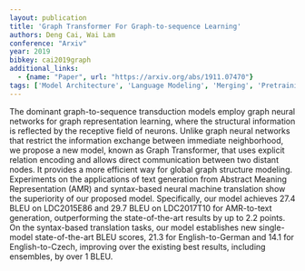 ```yaml
---
layout: publication
title: 'Graph Transformer For Graph-to-sequence Learning'
authors: Deng Cai, Wai Lam
conference: "Arxiv"
year: 2019
bibkey: cai2019graph
additional_links:
  - {name: "Paper", url: "https://arxiv.org/abs/1911.07470"}
tags: ['Model Architecture', 'Language Modeling', 'Merging', 'Pretraining Methods', 'Transformer', 'Applications']
---
```

The dominant graph-to-sequence transduction models employ graph neural
networks for graph representation learning, where the structural information is
reflected by the receptive field of neurons. Unlike graph neural networks that
restrict the information exchange between immediate neighborhood, we propose a
new model, known as Graph Transformer, that uses explicit relation encoding and
allows direct communication between two distant nodes. It provides a more
efficient way for global graph structure modeling. Experiments on the
applications of text generation from Abstract Meaning Representation (AMR) and
syntax-based neural machine translation show the superiority of our proposed
model. Specifically, our model achieves 27.4 BLEU on LDC2015E86 and 29.7 BLEU
on LDC2017T10 for AMR-to-text generation, outperforming the state-of-the-art
results by up to 2.2 points. On the syntax-based translation tasks, our model
establishes new single-model state-of-the-art BLEU scores, 21.3 for
English-to-German and 14.1 for English-to-Czech, improving over the existing
best results, including ensembles, by over 1 BLEU.
